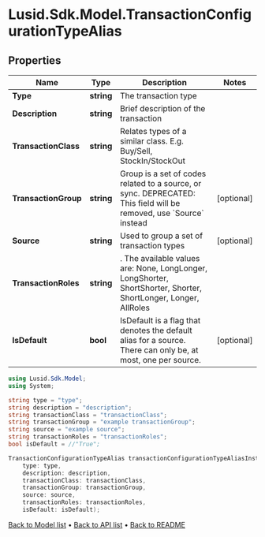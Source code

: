 # Lusid.Sdk.Model.TransactionConfigurationTypeAlias

## Properties

Name | Type | Description | Notes
------------ | ------------- | ------------- | -------------
**Type** | **string** | The transaction type | 
**Description** | **string** | Brief description of the transaction | 
**TransactionClass** | **string** | Relates types of a similar class. E.g. Buy/Sell, StockIn/StockOut | 
**TransactionGroup** | **string** | Group is a set of codes related to a source, or sync. DEPRECATED: This field will be removed, use &#x60;Source&#x60; instead | [optional] 
**Source** | **string** | Used to group a set of transaction types | [optional] 
**TransactionRoles** | **string** | . The available values are: None, LongLonger, LongShorter, ShortShorter, Shorter, ShortLonger, Longer, AllRoles | 
**IsDefault** | **bool** | IsDefault is a flag that denotes the default alias for a source. There can only be, at most, one per source. | [optional] 

```csharp
using Lusid.Sdk.Model;
using System;

string type = "type";
string description = "description";
string transactionClass = "transactionClass";
string transactionGroup = "example transactionGroup";
string source = "example source";
string transactionRoles = "transactionRoles";
bool isDefault = //"True";

TransactionConfigurationTypeAlias transactionConfigurationTypeAliasInstance = new TransactionConfigurationTypeAlias(
    type: type,
    description: description,
    transactionClass: transactionClass,
    transactionGroup: transactionGroup,
    source: source,
    transactionRoles: transactionRoles,
    isDefault: isDefault);
```

[Back to Model list](../README.md#documentation-for-models) &#8226; [Back to API list](../README.md#documentation-for-api-endpoints) &#8226; [Back to README](../README.md)
